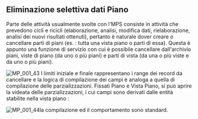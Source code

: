 ## Eliminazione selettiva dati Piano
Parte delle attività usualmente svolte con l'MPS consiste in attività che prevedono cicli e ricicli (elaborazione, analisi, modifica dati, rielaborazione, analisi dei nuovi risultati ottenuti), pertanto è naturale dover creare o cancellare parti di piani (es. :  tutta una vista piano o parti di essa).
Questa è appunto una funzione di servizio con cui è possibile cancellare dall'archivio piani, viste di piano (da uno o più piani) e parti di vista (da una o più viste e da uno o più piani).

![MP_001_43](http://localhost:3000/immagini/MBDOC_OGG-P_MPGP02/MP_001_43.png)
I limiti iniziale e finale rappresentano i range dei record da cancellare e la logica di compilazione dei campi è analoga a quella di compilazione delle parzializzazioni.
Fissati Piano e Vista Piano, si può aprire la videata delle parzializzazioni, i cui campi sono derivati dalle entità stabilite nella vista piano : 

![MP_001_44](http://localhost:3000/immagini/MBDOC_OGG-P_MPGP02/MP_001_44.png)la compilazione ed il comportamento sono standard.
